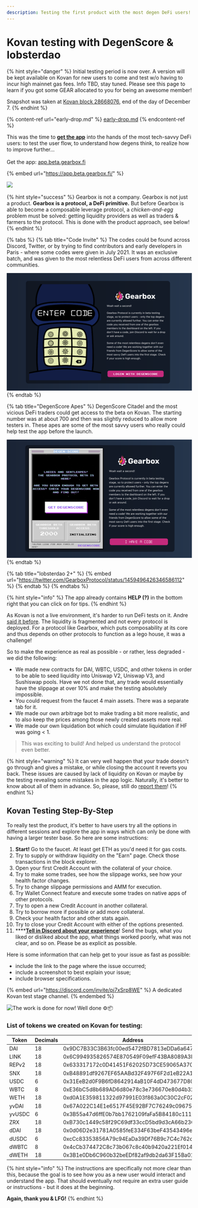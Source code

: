 ```yaml
---
description: Testing the first product with the most degen DeFi users!
---
```


# Kovan testing with DegenScore & lobsterdao

{% hint style="danger" %}
Initial testing period is now over. A version will be kept available on Kovan for new users to come and test w/o having to incur high mainnet gas fees. Info TBD, stay tuned. Please see this page to learn if you got some GEAR allocated to you for being an awesome member!

Snapshot was taken at [Kovan block 28668076](https://kovan.etherscan.io/block/28668076), end of the day of December 7.
{% endhint %}

{% content-ref url="early-drop.md" %}
[early-drop.md](early-drop.md)
{% endcontent-ref %}

This was the time to [**get the app**](https://app.beta.gearbox.fi) into the hands of the most tech-savvy DeFi users: to test the user flow, to understand how degens think, to realize how to improve further... \
\
Get the app: [app.beta.gearbox.fi](https://app.beta.gearbox.fi)

{% embed url="https://app.beta.gearbox.fi/" %}

![](../../.gitbook/assets/IMG\_5997.PNG)

{% hint style="success" %}
Gearbox is not a company. Gearbox is not just a product. **Gearbox is a protocol, a DeFi primitive.** But before Gearbox is able to become a composable leverage protocol, a _chicken-and-egg_ problem must be solved: getting liquidity providers as well as traders & farmers to the protocol. This is done with the product approach, see below!
{% endhint %}

{% tabs %}
{% tab title="Code Invite" %}
The codes could be found across Discord, Twitter, or by trying to find contributors and early developers in Paris - where some codes were given in July 2021. It was an exclusive batch, and was given to the most relentless DeFi users from across different communities.

![](<../../.gitbook/assets/Screenshot 2021-08-11 at 00.35.47.png>)
{% endtab %}

{% tab title="DegenScore Apes" %}
DegenScore Citadel and the most vicious DeFi traders could get access to the beta on Kovan. The starting number was at about 700 and then was slightly reduced to allow more testers in. These apes are some of the most savvy users who really could help test the app before the launch.

![](<../../.gitbook/assets/Screenshot 2021-08-11 at 00.36.00.png>)
{% endtab %}

{% tab title="lobsterdao 2+" %}
{% embed url="https://twitter.com/GearboxProtocol/status/1459496426346586112" %}
{% endtab %}
{% endtabs %}

{% hint style="info" %}
The app already contains **HELP (?)** in the bottom right that you can click on for tips.
{% endhint %}

As Kovan is not a live environment, it's harder to run DeFi tests on it. Andre [said it before](https://www.reddit.com/r/yearn\_finance/comments/j2fz77/why\_developer\_andre\_cronje\_tests\_in\_prod/). The liquidity is fragmented and not every protocol is deployed. For a protocol like Gearbox, which puts composability at its core and thus depends on other protocols to function as a lego house, it was a challenge!

So to make the experience as real as possible - or rather, less degraded - we did the following:

* We made new contracts for DAI, WBTC, USDC, and other tokens in order to be able to seed liquidity into Uniswap V2, Uniswap V3, and Sushiswap pools. Have we not done that, any trade would essentially have the slippage at over 10% and make the testing absolutely impossible.
* You could request from the faucet 4 main assets. There was a separate tab for it.
* We made our own arbitrage bot to make trading a bit more realistic, and to also keep the prices among those newly created assets more real. &#x20;
* We made our own liquidation bot which could simulate liquidation if HF was going < 1.

> This was exciting to build! And helped us understand the protocol even better.

{% hint style="warning" %}
It can very well happen that your trade doesn't go through and gives a mistake, or while closing the account it reverts you back. These issues are caused by lack of liquidity on Kovan or maybe by the testing revealing some mistakes in the app logic. Naturally, it's better to know about all of them in advance. So, please, still do [report them](https://discord.gg/pj7xSrp8WE)!
{% endhint %}

## Kovan Testing Step-By-Step

To really test the product, it's better to have users try all the options in different sessions and explore the app in ways which can only be done with having a larger tester base. So here are some instructions:

1. **Start!** Go to the faucet. At least get ETH as you'd need it for gas costs.
2. Try to supply or withdraw liquidity on the "Earn" page. Check those transactions in the block explorer.
3. Open your first Credit Account with the collateral of your choice.&#x20;
4. Try to make some trades, see how the slippage works, see how your health factor changes.
5. Try to change slippage permissions and AMM for execution.
6. Try Wallet Connect feature and execute some trades on native apps of other protocols.
7. Try to open a new Credit Account in another collateral.
8. Try to borrow more if possible or add more collateral.
9. Check your health factor and other stats again.
10. Try to close your Credit Account with either of the options presented.
11. ****[**Tell in Discord about your experience**](https://discord.gg/pj7xSrp8WE)! Send the bugs, what you liked or disliked about the app, what things worked poorly, what was not clear, and so on. Please be as explicit as possible.&#x20;

Here is some information that can help get to your issue as fast as possible:

* include the link to the page where the issue occurred;
* include a screenshot to best explain your issue;
* include browser specifications.

{% embed url="https://discord.com/invite/pj7xSrp8WE" %}
A dedicated Kovan test stage channel.
{% endembed %}

![The work is done for now! Well done ⚙️📦](https://media.giphy.com/media/VbAFrrDVGAvZu/giphy.gif)

### List of tokens we created on Kovan for testing:

| Token  | Decimals | Address                                    |
| ------ | -------- | ------------------------------------------ |
| DAI    | 18       | 0x9DC7B33C3B63fc00ed5472fBD7813eDDa6a64752 |
| LINK   | 18       | 0x6C994935826574E870549F09efF43BA8089A3D25 |
| REPv2  | 18       | 0x633317172c0D41451F62025D73CE59065A370a50 |
| SNX    | 18       | 0xB48891df9267EF65AABd32F497F6F2d1eB22A186 |
| USDC   | 6        | 0x31EeB2d0F9B6fD8642914aB10F4dD473677D80df |
| WBTC   | 8        | 0xE36bC5d8b689AD6d80e78c3e736670e80d4b329D |
| WETH   | 18       | 0xd0A1E359811322d97991E03f863a0C30C2cF029C |
| yvDAI  | 18       | 0x67A022C14E1e6517F45E92BF7C76249c0967569d |
| yvUSDC | 6        | 0x3B55a47d6ffE0b7bb1762109faFa5B84180c1111 |
| ZRX    | 18       | 0xB730c1449c58f29C69df33ccD5bd9d3cA66b23C1 |
| dDAI   | 18       | 0x0d06D2e31781A0585feE334F63beF43543496e5d |
| dUSDC  | 6        | 0xcCc83353856A79c94EaDa39Df76B9c7C4c762dBF |
| dWBTC  | 8        | 0x4cCb374472C8c73b067c8c40b9420a221Ef014ca |
| dWETH  | 18       | 0x3B1e0Db6C960b32beEDf82af9db2da63F15Ba01E |

{% hint style="info" %}
The instructions are specifically not more clear than this, because the goal is to see how you as a new user would interact and understand the app. That should eventually not require an extra user guide or instructions - but it does at the beginning.&#x20;

**Again, thank you & LFG!**
{% endhint %}
